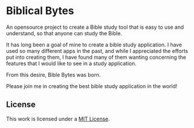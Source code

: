 # Biblical Bytes

An opensource project to create a Bible study tool 
that is easy to use and understand, so that anyone can
study the Bible. 

It has long been a goal of mine to create a bible study 
application. I have used so many different apps in the 
past, and while I appreciated the efforts put into 
creating them, I have found many of them wanting 
concerning the features that I would like to see in 
a study application.

From this desire, Bible Bytes was born. 

Please join me in creating the best bible study application in the world!

## License

This work is licensed under a [MIT License](https://github.com/Alaythia/Biblical-Bytes/blob/main/LICENSE).
